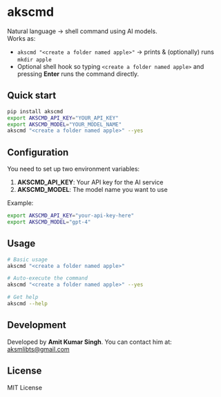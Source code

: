 # akscmd

Natural language → shell command using AI models.  
Works as:
- `akscmd "<create a folder named apple>"` → prints & (optionally) runs `mkdir apple`
- Optional shell hook so typing `<create a folder named apple>` and pressing **Enter** runs the command directly.

## Quick start
```bash
pip install akscmd
export AKSCMD_API_KEY="YOUR_API_KEY"
export AKSCMD_MODEL="YOUR_MODEL_NAME"
akscmd "<create a folder named apple>" --yes
```

## Configuration

You need to set up two environment variables:

1. **AKSCMD_API_KEY**: Your API key for the AI service
2. **AKSCMD_MODEL**: The model name you want to use

Example:
```bash
export AKSCMD_API_KEY="your-api-key-here"
export AKSCMD_MODEL="gpt-4"
```

## Usage

```bash
# Basic usage
akscmd "<create a folder named apple>"

# Auto-execute the command
akscmd "<create a folder named apple>" --yes

# Get help
akscmd --help
```

## Development

Developed by **Amit Kumar Singh**. You can contact him at: aksmlibts@gmail.com

## License

MIT License
